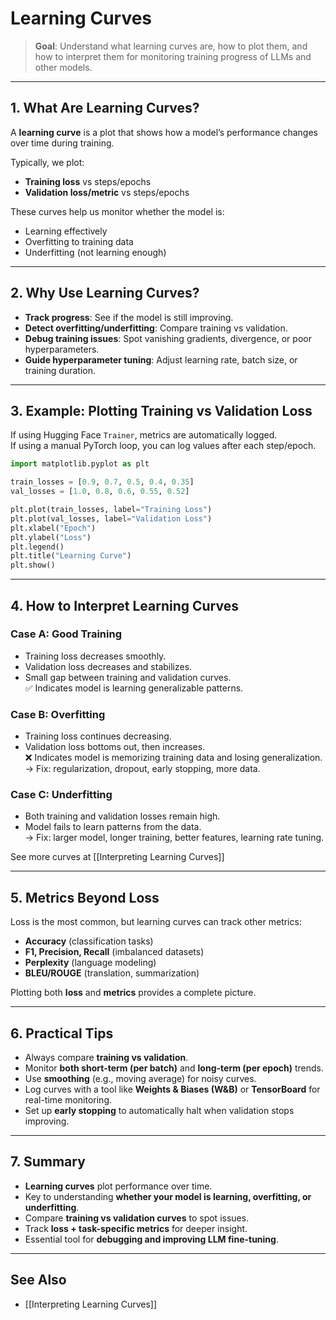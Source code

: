 # Learning Curves 


> **Goal**: Understand what learning curves are, how to plot them, and how to interpret them for monitoring training progress of LLMs and other models.

---

## 1. What Are Learning Curves?

A **learning curve** is a plot that shows how a model’s performance changes over time during training.  

Typically, we plot:
- **Training loss** vs steps/epochs  
- **Validation loss/metric** vs steps/epochs  

These curves help us monitor whether the model is:
- Learning effectively  
- Overfitting to training data  
- Underfitting (not learning enough)  

---

## 2. Why Use Learning Curves?

- **Track progress**: See if the model is still improving.  
- **Detect overfitting/underfitting**: Compare training vs validation.  
- **Debug training issues**: Spot vanishing gradients, divergence, or poor hyperparameters.  
- **Guide hyperparameter tuning**: Adjust learning rate, batch size, or training duration.  

---

## 3. Example: Plotting Training vs Validation Loss

If using Hugging Face `Trainer`, metrics are automatically logged.  
If using a manual PyTorch loop, you can log values after each step/epoch.

```python
import matplotlib.pyplot as plt

train_losses = [0.9, 0.7, 0.5, 0.4, 0.35]
val_losses = [1.0, 0.8, 0.6, 0.55, 0.52]

plt.plot(train_losses, label="Training Loss")
plt.plot(val_losses, label="Validation Loss")
plt.xlabel("Epoch")
plt.ylabel("Loss")
plt.legend()
plt.title("Learning Curve")
plt.show()
```

---

## 4. How to Interpret Learning Curves

### Case A: Good Training
- Training loss decreases smoothly.  
- Validation loss decreases and stabilizes.  
- Small gap between training and validation curves.  
✅ Indicates model is learning generalizable patterns.

### Case B: Overfitting
- Training loss continues decreasing.  
- Validation loss bottoms out, then increases.  
❌ Indicates model is memorizing training data and losing generalization.  
→ Fix: regularization, dropout, early stopping, more data.

### Case C: Underfitting
- Both training and validation losses remain high.  
- Model fails to learn patterns from the data.  
→ Fix: larger model, longer training, better features, learning rate tuning.

See more curves at [[Interpreting Learning Curves]]

---

## 5. Metrics Beyond Loss

Loss is the most common, but learning curves can track other metrics:
- **Accuracy** (classification tasks)  
- **F1, Precision, Recall** (imbalanced datasets)  
- **Perplexity** (language modeling)  
- **BLEU/ROUGE** (translation, summarization)  

Plotting both **loss** and **metrics** provides a complete picture.

---

## 6. Practical Tips

- Always compare **training vs validation**.  
- Monitor **both short-term (per batch)** and **long-term (per epoch)** trends.  
- Use **smoothing** (e.g., moving average) for noisy curves.  
- Log curves with a tool like **Weights & Biases (W&B)** or **TensorBoard** for real-time monitoring.  
- Set up **early stopping** to automatically halt when validation stops improving.  

---

## 7. Summary

- **Learning curves** plot performance over time.  
- Key to understanding **whether your model is learning, overfitting, or underfitting**.  
- Compare **training vs validation curves** to spot issues.  
- Track **loss + task-specific metrics** for deeper insight.  
- Essential tool for **debugging and improving LLM fine-tuning**.  

---
## See Also
- [[Interpreting Learning Curves]]